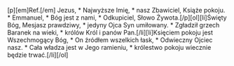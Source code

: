 [p][em]Ref.[/em] Jezus, * Najwyższe Imię, * nasz Zbawiciel, Książe pokoju. * Emmanuel, * Bóg jest z nami, * Odkupiciel, Słowo Żywota.[/p][ol][li]Święty Bóg, Mesjasz prawdziwy, * jedyny Ojca Syn umiłowany. * Zgładził grzech Baranek na wieki, * królów Król i panów Pan.[/li][li]Księciem pokoju jest Wszechmogący Bóg, * On źródłem wszelkich łask, * Odwieczny Ojciec nasz. * Cała władza jest w Jego ramieniu, * królestwo pokoju wiecznie będzie trwać.[/li][/ol]